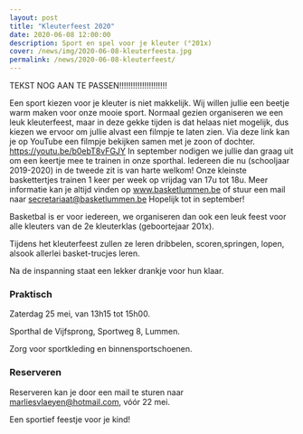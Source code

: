 ```yaml
---
layout: post
title: "Kleuterfeest 2020"
date: 2020-06-08 12:00:00
description: Sport en spel voor je kleuter (°201x)
cover: /news/img/2020-06-08-kleuterfeesta.jpg
permalink: /news/2020-06-08-kleuterfeest/
---
```




 TEKST NOG AAN TE PASSEN!!!!!!!!!!!!!!!!!!!!!
 
Een sport kiezen voor je kleuter is niet makkelijk. Wij willen jullie een beetje warm maken voor onze mooie sport. Normaal gezien organiseren we een leuk kleuterfeest, maar in deze gekke tijden is dat helaas niet mogelijk, dus kiezen we ervoor om jullie alvast een filmpje te laten zien.
Via deze link kan je op YouTube een filmpje bekijken samen met je zoon of dochter.
https://youtu.be/b0ebT8vFGJY 
In september nodigen we jullie dan graag uit om een keertje mee te trainen in onze sporthal. Iedereen die nu (schooljaar 2019-2020) in de tweede zit is van harte welkom! 
Onze kleinste baskettertjes trainen 1 keer per week op vrijdag van 17u tot 18u.
Meer informatie kan je altijd vinden op www.basketlummen.be of stuur een mail naar secretariaat@basketlummen.be 
Hopelijk tot in september!
 



Basketbal is er voor iedereen, we organiseren dan ook een leuk feest voor alle kleuters van de 2e kleuterklas (geboortejaar 201x).

Tijdens het kleuterfeest zullen ze leren dribbelen, scoren,springen, lopen, alsook allerlei basket-trucjes leren.

Na de inspanning staat een lekker drankje voor hun klaar.

### Praktisch

Zaterdag 25 mei, van 13h15 tot 15h00.

Sporthal de Vijfsprong, Sportweg 8, Lummen.

Zorg voor sportkleding en binnensportschoenen.

### Reserveren

Reserveren kan je door een mail te sturen naar [marliesvlaeyen@hotmail.com](mailto:marliesvlaeyen@hotmail.com), vóór 22 mei.

Een sportief feestje voor je kind!
